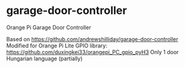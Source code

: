 # garage-door-controller
Orange Pi Garage Door Controller

Based on https://github.com/andrewshilliday/garage-door-controller
Modified for Orange Pi Lite
GPIO library: https://github.com/duxingkei33/orangepi_PC_gpio_pyH3
Only 1 door
Hungarian language (partially)
